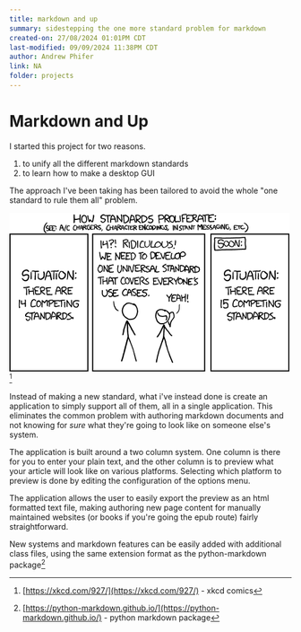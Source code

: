 ```yaml
---
title: markdown and up
summary: sidestepping the one more standard problem for markdown
created-on: 27/08/2024 01:01PM CDT
last-modified: 09/09/2024 11:38PM CDT
author: Andrew Phifer
link: NA
folder: projects
---
```


# Markdown and Up

I started this project for two reasons.  
1. to unify all the different markdown standards
2. to learn how to make a desktop GUI

The approach I've been taking has been tailored to avoid the whole "one standard to rule them all" problem.  

![one more standard](/data/mark-up-and-down/xkcd-standards.png)[^1]


Instead of making a new standard, what i've instead done is create an application to simply support all of them, all in a single application.  This eliminates the common problem with authoring markdown documents and not knowing for *sure* what they're going to look like on someone else's system.  

The application is built around a two column system.  One column is there for you to enter your plain text, and the other column is to preview what your article will look like on various platforms.  Selecting which platform to preview is done by editing the configuration of the options menu.  

The application allows the user to easily export the preview as an html formatted text file, making authoring new page content for manually maintained websites (or books if you're going the epub route) fairly straightforward.  

New systems and markdown features can be easily added with additional class files, using the same extension format as the python-markdown package[^2]





[^1]: [https://xkcd.com/927/](https://xkcd.com/927/) - xkcd comics
[^2]: [https://python-markdown.github.io/](https://python-markdown.github.io/) - python markdown package